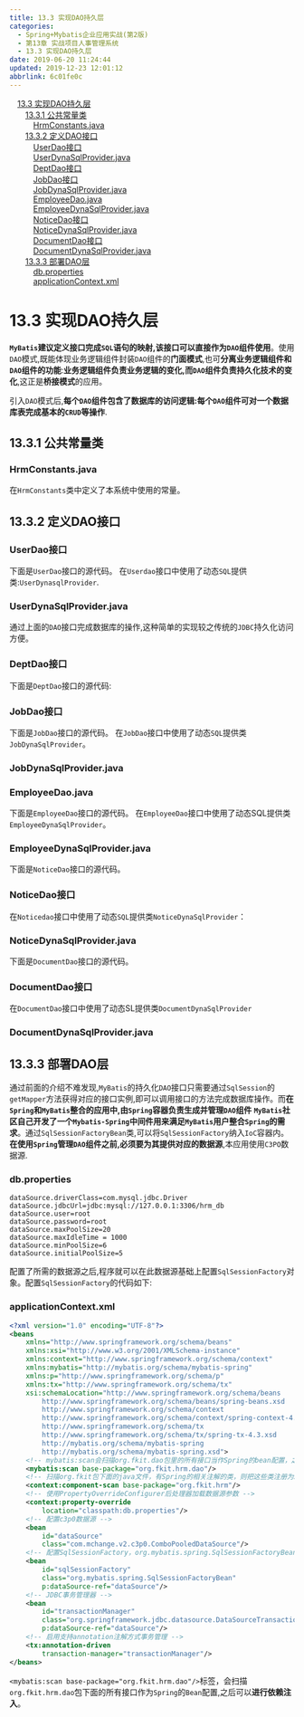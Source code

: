 ```yaml
---
title: 13.3 实现DAO持久层
categories: 
  - Spring+Mybatis企业应用实战(第2版)
  - 第13章 实战项目人事管理系统
  - 13.3 实现DAO持久层
date: 2019-06-20 11:24:44
updated: 2019-12-23 12:01:12
abbrlink: 6c01fe0c
---
```

<div id='my_toc'><a href="/JavaReadingNotes/6c01fe0c/#13-3-实现DAO持久层" class="header_1">13.3 实现DAO持久层</a>&nbsp;<br><a href="/JavaReadingNotes/6c01fe0c/#13-3-1-公共常量类" class="header_2">13.3.1 公共常量类</a>&nbsp;<br><a href="/JavaReadingNotes/6c01fe0c/#HrmConstants-java" class="header_3">HrmConstants.java</a>&nbsp;<br><a href="/JavaReadingNotes/6c01fe0c/#13-3-2-定义DAO接口" class="header_2">13.3.2 定义DAO接口</a>&nbsp;<br><a href="/JavaReadingNotes/6c01fe0c/#UserDao接口" class="header_3">UserDao接口</a>&nbsp;<br><a href="/JavaReadingNotes/6c01fe0c/#UserDynaSqlProvider-java" class="header_3">UserDynaSqlProvider.java</a>&nbsp;<br><a href="/JavaReadingNotes/6c01fe0c/#DeptDao接口" class="header_3">DeptDao接口</a>&nbsp;<br><a href="/JavaReadingNotes/6c01fe0c/#JobDao接口" class="header_3">JobDao接口</a>&nbsp;<br><a href="/JavaReadingNotes/6c01fe0c/#JobDynaSqlProvider-java" class="header_3">JobDynaSqlProvider.java</a>&nbsp;<br><a href="/JavaReadingNotes/6c01fe0c/#EmployeeDao-java" class="header_3">EmployeeDao.java</a>&nbsp;<br><a href="/JavaReadingNotes/6c01fe0c/#EmployeeDynaSqlProvider-java" class="header_3">EmployeeDynaSqlProvider.java</a>&nbsp;<br><a href="/JavaReadingNotes/6c01fe0c/#NoticeDao接口" class="header_3">NoticeDao接口</a>&nbsp;<br><a href="/JavaReadingNotes/6c01fe0c/#NoticeDynaSqlProvider-java" class="header_3">NoticeDynaSqlProvider.java</a>&nbsp;<br><a href="/JavaReadingNotes/6c01fe0c/#DocumentDao接口" class="header_3">DocumentDao接口</a>&nbsp;<br><a href="/JavaReadingNotes/6c01fe0c/#DocumentDynaSqlProvider-java" class="header_3">DocumentDynaSqlProvider.java</a>&nbsp;<br><a href="/JavaReadingNotes/6c01fe0c/#13-3-3-部署DAO层" class="header_2">13.3.3 部署DAO层</a>&nbsp;<br><a href="/JavaReadingNotes/6c01fe0c/#db-properties" class="header_3">db.properties</a>&nbsp;<br><a href="/JavaReadingNotes/6c01fe0c/#applicationContext-xml" class="header_3">applicationContext.xml</a>&nbsp;<br></div>
<style>.header_1{margin-left: 1em;}.header_2{margin-left: 2em;}.header_3{margin-left: 3em;}.header_4{margin-left: 4em;}.header_5{margin-left: 5em;}.header_6{margin-left: 6em;}</style>
<!--more-->
<script>if (navigator.platform.search('arm')==-1){document.getElementById('my_toc').style.display = 'none';}var e,p = document.getElementsByTagName('p');while (p.length>0) {e = p[0];e.parentElement.removeChild(e);}</script>

<!--end-->
# 13.3 实现DAO持久层 #
**`MyBatis`建议定义接口完成`SQL`语句的映射,该接口可以直接作为`DAO`组件使用**。使用`DAO`模式,既能体现业务逻辑组件封装`DAO`组件的**门面模式**,也可**分离业务逻辑组件和`DAO`组件的功能**:**业务逻辑组件负责业务逻辑的变化,而`DAO`组件负责持久化技术的变化**,这正是**桥接模式**的应用。

引入`DAO`模式后,**每个`DAO`组件包含了数据库的访问逻辑:每个`DAO`组件可对一个数据库表完成基本的`CRUD`等操作**.
## 13.3.1 公共常量类 ##
### HrmConstants.java ###
在`HrmConstants`类中定义了本系统中使用的常量。
## 13.3.2 定义DAO接口 ##
### UserDao接口 ###
下面是`UserDao`接口的源代码。
在`Userdao`接口中使用了动态`SQL`提供类:`UserDynasqlProvider`.
### UserDynaSqlProvider.java ###
通过上面的`DAO`接口完成数据库的操作,这种简单的实现较之传统的`JDBC`持久化访问方便。
### DeptDao接口 ###
下面是`DeptDao`接口的源代码:
### JobDao接口 ###
下面是`JobDao`接口的源代码。
在`JobDao`接口中使用了动态`SQL`提供类`JobDynaSqlProvider`。
### JobDynaSqlProvider.java ###
### EmployeeDao.java ###
下面是`EmployeeDao`接口的源代码。
在`EmployeeDao`接口中使用了动态SQL提供类`EmployeeDynaSqlProvider`。
### EmployeeDynaSqlProvider.java ###
下面是`NoticeDao`接口的源代码。
### NoticeDao接口 ###

在`Noticedao`接口中使用了动态`SQL`提供类`NoticeDynaSqlProvider`：
### NoticeDynaSqlProvider.java ###
下面是`DocumentDao`接口的源代码。
### DocumentDao接口 ###
在`DocumentDao`接口中使用了动态SL提供类`DocumentDynaSqlProvider`
### DocumentDynaSqlProvider.java ###
## 13.3.3 部署DAO层 ##
通过前面的介绍不难发现,`MyBatis`的持久化`DAO`接口只需要通过`SqlSession`的`getMapper`方法获得对应的接口实例,即可以调用接口的方法完成数据库操作。而**在`Spring`和`MyBatis`整合的应用中,由`Spring`容器负责生成并管理`DAO`组件**
**`MyBatis`社区自己开发了一个`Mybatis-Spring`中间件用来满足`MyBatis`用户整合`Spring`的需求**。通过`SqlSessionFactoryBean`类,可以将`SqlSessionFactory`纳入`IoC`容器内。
**在使用`Spring`管理`DAO`组件之前,必须要为其提供对应的数据源**,本应用使用`C3PO`数据源.
### db.properties ###
```
dataSource.driverClass=com.mysql.jdbc.Driver
dataSource.jdbcUrl=jdbc:mysql://127.0.0.1:3306/hrm_db
dataSource.user=root
dataSource.password=root
dataSource.maxPoolSize=20
dataSource.maxIdleTime = 1000
dataSource.minPoolSize=6
dataSource.initialPoolSize=5
```
配置了所需的数据源之后,程序就可以在此数据源基础上配置`SqlSessionFactory`对象。配置`SqlSessionFactory`的代码如下:
### applicationContext.xml ###
```xml
<?xml version="1.0" encoding="UTF-8"?>
<beans
    xmlns="http://www.springframework.org/schema/beans"
    xmlns:xsi="http://www.w3.org/2001/XMLSchema-instance"
    xmlns:context="http://www.springframework.org/schema/context"
    xmlns:mybatis="http://mybatis.org/schema/mybatis-spring"
    xmlns:p="http://www.springframework.org/schema/p"
    xmlns:tx="http://www.springframework.org/schema/tx"
    xsi:schemaLocation="http://www.springframework.org/schema/beans
        http://www.springframework.org/schema/beans/spring-beans.xsd
        http://www.springframework.org/schema/context
        http://www.springframework.org/schema/context/spring-context-4.3.xsd
        http://www.springframework.org/schema/tx
        http://www.springframework.org/schema/tx/spring-tx-4.3.xsd
        http://mybatis.org/schema/mybatis-spring
        http://mybatis.org/schema/mybatis-spring.xsd">
    <!-- mybatis:scan会扫描org.fkit.dao包里的所有接口当作Spring的bean配置，之后可以进行依赖注入 -->
    <mybatis:scan base-package="org.fkit.hrm.dao"/>
    <!-- 扫描org.fkit包下面的java文件，有Spring的相关注解的类，则把这些类注册为Spring的bean -->
    <context:component-scan base-package="org.fkit.hrm"/>
    <!-- 使用PropertyOverrideConfigurer后处理器加载数据源参数 -->
    <context:property-override
        location="classpath:db.properties"/>
    <!-- 配置c3p0数据源 -->
    <bean
        id="dataSource"
        class="com.mchange.v2.c3p0.ComboPooledDataSource"/>
    <!-- 配置SqlSessionFactory，org.mybatis.spring.SqlSessionFactoryBean是Mybatis社区开发用于整合Spring的bean -->
    <bean
        id="sqlSessionFactory"
        class="org.mybatis.spring.SqlSessionFactoryBean"
        p:dataSource-ref="dataSource"/>
    <!-- JDBC事务管理器 -->
    <bean
        id="transactionManager"
        class="org.springframework.jdbc.datasource.DataSourceTransactionManager"
        p:dataSource-ref="dataSource"/>
    <!-- 启用支持annotation注解方式事务管理 -->
    <tx:annotation-driven
        transaction-manager="transactionManager"/>
</beans>
```
`<mybatis:scan base-package="org.fkit.hrm.dao"/>`标签，会扫描`org.fkit.hrm.dao`包下面的所有接口作为`Spring`的`Bean`配置,之后可以**进行依赖注入**。

